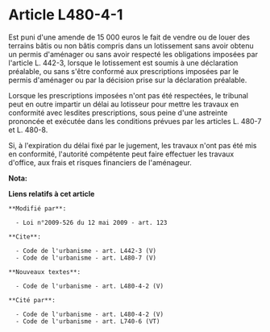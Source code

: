 # Article L480-4-1

Est puni d'une amende de 15 000 euros le fait de vendre ou de louer des terrains bâtis ou non bâtis compris dans un
lotissement sans avoir obtenu un permis d'aménager ou sans avoir respecté les obligations imposées par l'article L. 442-3,
lorsque le lotissement est soumis à une déclaration préalable, ou sans s'être conformé aux prescriptions imposées par le
permis d'aménager ou par la décision prise sur la déclaration préalable. 

Lorsque les prescriptions imposées n'ont pas été respectées, le tribunal peut en outre impartir un délai au lotisseur pour
mettre les travaux en conformité avec lesdites prescriptions, sous peine d'une astreinte prononcée et exécutée dans les
conditions prévues par les articles L. 480-7 et L. 480-8.

Si, à l'expiration du délai fixé par le jugement, les travaux n'ont pas été mis en conformité, l'autorité compétente peut
faire effectuer les travaux d'office, aux frais et risques financiers de l'aménageur.

**Nota:**



**Liens relatifs à cet article**

	**Modifié par**:

	  - Loi n°2009-526 du 12 mai 2009 - art. 123

	**Cite**:

	  - Code de l'urbanisme - art. L442-3 (V)
	  - Code de l'urbanisme - art. L480-7 (V)

	**Nouveaux textes**:

	  - Code de l'urbanisme - art. L480-4-2 (V)

	**Cité par**:

	  - Code de l'urbanisme - art. L480-4-2 (V)
	  - Code de l'urbanisme - art. L740-6 (VT)
